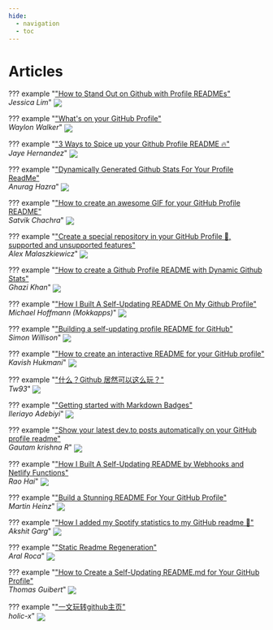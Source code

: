 ```yaml
---
hide:
  - navigation
  - toc
---
```


# Articles


??? example "["How to Stand Out on Github with Profile READMEs"](https://medium.com/better-programming/how-to-stand-out-on-github-with-profile-readmes-dfd2102a3490?source=friends_link&sk=61df9c4b63b329ad95528b8d7c00061f) <br>*Jessica Lim*"
    <a href="https://medium.com/better-programming/how-to-stand-out-on-github-with-profile-readmes-dfd2102a3490?source=friends_link&sk=61df9c4b63b329ad95528b8d7c00061f">
    <img src="../images/download/How_to_Stand_Out_on_Github_with_Profile_READMEs.png" align="center">
    </a>

??? example "["What's on your GitHub Profile"](https://dev.to/waylonwalker/what-s-on-your-github-profile-40p3) <br>*Waylon Walker*"
    <a href="https://dev.to/waylonwalker/what-s-on-your-github-profile-40p3">
    <img src="../images/download/What's_on_your_GitHub_Profile.png" align="center">
    </a>

??? example "["3 Ways to Spice up your Github Profile README 🔥"](https://dev.to/jayehernandez/3-ways-to-spice-up-your-github-profile-readme-1276) <br>*Jaye Hernandez*"
    <a href="https://dev.to/jayehernandez/3-ways-to-spice-up-your-github-profile-readme-1276">
    <img src="../images/download/3_Ways_to_Spice_up_your_Github_Profile_README_🔥.png" align="center">
    </a>

??? example "["Dynamically Generated Github Stats For Your Profile ReadMe"](https://dev.to/anuraghazra/dynamically-generated-github-stats-for-your-profile-readme-o4g) <br>*Anurag Hazra*"
    <a href="https://dev.to/anuraghazra/dynamically-generated-github-stats-for-your-profile-readme-o4g">
    <img src="../images/download/Dynamically_Generated_Github_Stats_For_Your_Profile_ReadMe.png" align="center">
    </a>

??? example "["How to create an awesome GIF for your GitHub Profile README"](https://dev.to/satvikchachra/how-to-add-an-awesome-readme-to-your-github-profile-361n) <br>*Satvik Chachra*"
    <a href="https://dev.to/satvikchachra/how-to-add-an-awesome-readme-to-your-github-profile-361n">
    <img src="../images/download/How_to_create_an_awesome_GIF_for_your_GitHub_Profile_README.png" align="center">
    </a>

??? example "["Create a special repository in your GitHub Profile 🔨, supported and unsupported features"](https://torrocus.com/blog/special-github-repository/) <br>*Alex Malaszkiewicz*"
    <a href="https://torrocus.com/blog/special-github-repository/">
    <img src="../images/download/Create_a_special_repository_in_your_GitHub_Profile_🔨,_supported_and_unsupported_features.png" align="center">
    </a>

??? example "["How to create a Github Profile README with Dynamic Github Stats"](https://codewithghazi.com/how-to-create-a-github-profile-readme-with-dynamic-github-stats/) <br>*Ghazi Khan*"
    <a href="https://codewithghazi.com/how-to-create-a-github-profile-readme-with-dynamic-github-stats/">
    <img src="../images/download/How_to_create_a_Github_Profile_README_with_Dynamic_Github_Stats.png" align="center">
    </a>

??? example "["How I Built A Self-Updating README On My Github Profile"](https://www.mokkapps.de/blog/how-i-built-a-self-updating-readme-on-my-git-hub-profile/) <br>*Michael Hoffmann (Mokkapps)*"
    <a href="https://www.mokkapps.de/blog/how-i-built-a-self-updating-readme-on-my-git-hub-profile/">
    <img src="../images/download/How_I_Built_A_Self-Updating_README_On_My_Github_Profile.png" align="center">
    </a>

??? example "["Building a self-updating profile README for GitHub"](https://simonwillison.net/2020/Jul/10/self-updating-profile-readme/) <br>*Simon Willison*"
    <a href="https://simonwillison.net/2020/Jul/10/self-updating-profile-readme/">
    <img src="../images/download/Building_a_self-updating_profile_README_for_GitHub.png" align="center">
    </a>

??? example "["How to create an interactive README for your GitHub profile"](https://kavishhukmani.me/github-profile-interactive-readme-tutorial/) <br>*Kavish Hukmani*"
    <a href="https://kavishhukmani.me/github-profile-interactive-readme-tutorial/">
    <img src="../images/download/How_to_create_an_interactive_README_for_your_GitHub_profile.png" align="center">
    </a>

??? example "["什么？Github 居然可以这么玩？"](https://zhuanlan.zhihu.com/p/161705999) <br>*Tw93*"
    <a href="https://zhuanlan.zhihu.com/p/161705999">
    <img src="../images/download/什么？Github_居然可以这么玩？.png" align="center">
    </a>

??? example "["Getting started with Markdown Badges"](https://dev.to/ileriayo/mardown-badges-2og0) <br>*Ileriayo Adebiyi*"
    <a href="https://dev.to/ileriayo/mardown-badges-2og0">
    <img src="../images/download/Getting_started_with_Markdown_Badges.png" align="center">
    </a>

??? example "["Show your latest dev.to posts automatically on your GitHub profile readme"](https://dev.to/gautamkrishnar/show-your-latest-dev-to-posts-automatically-in-your-github-profile-readme-3nk8) <br>*Gautam krishna R*"
    <a href="https://dev.to/gautamkrishnar/show-your-latest-dev-to-posts-automatically-in-your-github-profile-readme-3nk8">
    <img src="../images/download/Show_your_latest_dev_to_posts_automatically_on_your_GitHub_profile_readme.png" align="center">
    </a>

??? example "["How I Built A Self-Updating README by Webhooks and Netlify Functions"](https://github.com/RaoHai/RaoHai/blob/master/How-I-Built-A-Self-Updating-README-by-Webhooks-and-Netlify-Functions.md/) <br>*Rao Hai*"
    <a href="https://github.com/RaoHai/RaoHai/blob/master/How-I-Built-A-Self-Updating-README-by-Webhooks-and-Netlify-Functions.md/">
    <img src="../images/download/How_I_Built_A_Self-Updating_README_by_Webhooks_and_Netlify_Functions.png" align="center">
    </a>

??? example "["Build a Stunning README For Your GitHub Profile"](https://towardsdatascience.com/build-a-stunning-readme-for-your-github-profile-9b80434fe5d7) <br>*Martin Heinz*"
    <a href="https://towardsdatascience.com/build-a-stunning-readme-for-your-github-profile-9b80434fe5d7">
    <img src="../images/download/Build_a_Stunning_README_For_Your_GitHub_Profile.png" align="center">
    </a>

??? example "["How I added my Spotify statistics to my GitHub readme 📜"](https://dev.to/gargakshit/how-i-added-my-spotify-statistics-to-my-github-readme-4jdd) <br>*Akshit Garg*"
    <a href="https://dev.to/gargakshit/how-i-added-my-spotify-statistics-to-my-github-readme-4jdd">
    <img src="../images/download/How_I_added_my_Spotify_statistics_to_my_GitHub_readme_📜.png" align="center">
    </a>

??? example "["Static Readme Regeneration"](https://dev.to/aralroca/static-readme-regeneration-4pf2) <br>*Aral Roca*"
    <a href="https://dev.to/aralroca/static-readme-regeneration-4pf2">
    <img src="../images/download/Static_Readme_Regeneration.png" align="center">
    </a>

??? example "["How to Create a Self-Updating README.md for Your GitHub Profile"](https://medium.com/@th.guibert/how-to-create-a-self-updating-readme-md-for-your-github-profile-f8b05744ca91) <br>*Thomas Guibert*"
    <a href="https://medium.com/@th.guibert/how-to-create-a-self-updating-readme-md-for-your-github-profile-f8b05744ca91">
    <img src="../images/download/How_to_Create_a_Self-Updating_README_md_for_Your_GitHub_Profile.png" align="center">
    </a>

??? example "["一文玩转github主页"](https://blog.holic-x.com/wv-blog/post/7ad96a5d.html) <br>*holic-x*"
    <a href="https://blog.holic-x.com/wv-blog/post/7ad96a5d.html">
    <img src="../images/download/一文玩转github主页.png" align="center">
    </a>
